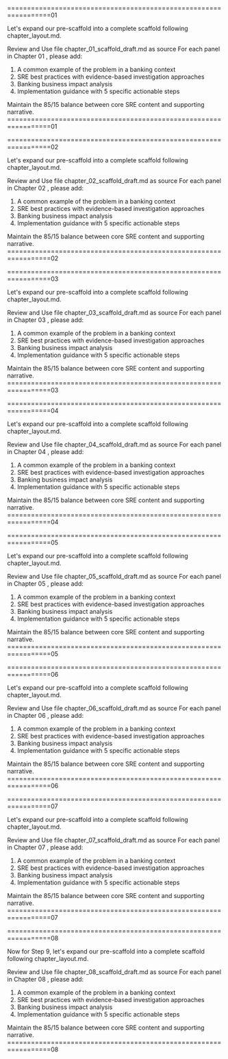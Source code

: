 

=================================================================01

 Let's expand our pre-scaffold into a complete scaffold following chapter_layout.md.

   Review and Use file chapter_01_scaffold_draft.md as source
   For each panel in Chapter 01 , please add:
   1. A common example of the problem in a banking context
   2. SRE best practices with evidence-based investigation approaches
   3. Banking business impact analysis
   4. Implementation guidance with 5 specific actionable steps

   Maintain the 85/15 balance between core SRE content and supporting narrative.
=================================================================01



=================================================================02

 Let's expand our pre-scaffold into a complete scaffold following chapter_layout.md.

   Review and Use file chapter_02_scaffold_draft.md as source
   For each panel in Chapter 02 , please add:
   1. A common example of the problem in a banking context
   2. SRE best practices with evidence-based investigation approaches
   3. Banking business impact analysis
   4. Implementation guidance with 5 specific actionable steps

   Maintain the 85/15 balance between core SRE content and supporting narrative.
=================================================================02



=================================================================03

 Let's expand our pre-scaffold into a complete scaffold following chapter_layout.md.

   Review and Use file chapter_03_scaffold_draft.md as source
   For each panel in Chapter 03 , please add:
   1. A common example of the problem in a banking context
   2. SRE best practices with evidence-based investigation approaches
   3. Banking business impact analysis
   4. Implementation guidance with 5 specific actionable steps

   Maintain the 85/15 balance between core SRE content and supporting narrative.
=================================================================03



=================================================================04

 Let's expand our pre-scaffold into a complete scaffold following chapter_layout.md.

   Review and Use file chapter_04_scaffold_draft.md as source
   For each panel in Chapter 04 , please add:
   1. A common example of the problem in a banking context
   2. SRE best practices with evidence-based investigation approaches
   3. Banking business impact analysis
   4. Implementation guidance with 5 specific actionable steps

   Maintain the 85/15 balance between core SRE content and supporting narrative.
=================================================================04



=================================================================05

 Let's expand our pre-scaffold into a complete scaffold following chapter_layout.md.

   Review and Use file chapter_05_scaffold_draft.md as source
   For each panel in Chapter 05 , please add:
   1. A common example of the problem in a banking context
   2. SRE best practices with evidence-based investigation approaches
   3. Banking business impact analysis
   4. Implementation guidance with 5 specific actionable steps

   Maintain the 85/15 balance between core SRE content and supporting narrative.
=================================================================05



=================================================================06

 Let's expand our pre-scaffold into a complete scaffold following chapter_layout.md.

   Review and Use file chapter_06_scaffold_draft.md as source
   For each panel in Chapter 06 , please add:
   1. A common example of the problem in a banking context
   2. SRE best practices with evidence-based investigation approaches
   3. Banking business impact analysis
   4. Implementation guidance with 5 specific actionable steps

   Maintain the 85/15 balance between core SRE content and supporting narrative.
=================================================================06



=================================================================07

 Let's expand our pre-scaffold into a complete scaffold following chapter_layout.md.

   Review and Use file chapter_07_scaffold_draft.md as source
   For each panel in Chapter 07 , please add:
   1. A common example of the problem in a banking context
   2. SRE best practices with evidence-based investigation approaches
   3. Banking business impact analysis
   4. Implementation guidance with 5 specific actionable steps

   Maintain the 85/15 balance between core SRE content and supporting narrative.
=================================================================07



=================================================================08

 Now for Step 9, let's expand our pre-scaffold into a complete scaffold following chapter_layout.md.

   Review and Use file chapter_08_scaffold_draft.md as source
   For each panel in Chapter 08 , please add:
   1. A common example of the problem in a banking context
   2. SRE best practices with evidence-based investigation approaches
   3. Banking business impact analysis
   4. Implementation guidance with 5 specific actionable steps

   Maintain the 85/15 balance between core SRE content and supporting narrative.
=================================================================08